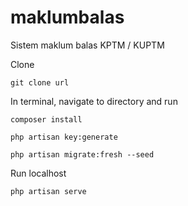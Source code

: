 # maklumbalas
 
 Sistem maklum balas KPTM / KUPTM
 
 Clone
 ``` 
 git clone url
 ```
 
 In terminal, navigate to directory and run
 
```
composer install
``` 
 ```
 php artisan key:generate
 ```
```
php artisan migrate:fresh --seed
```

Run localhost
```
php artisan serve
```
